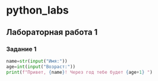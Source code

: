 # python_labs

## Лабораторная работа 1

### Задание 1
```python
name=str(input("Имя:"))
age=int(input("Возраст:"))
print(f"Привет, {name}! Через год тебе будет {age+1} ")
```





